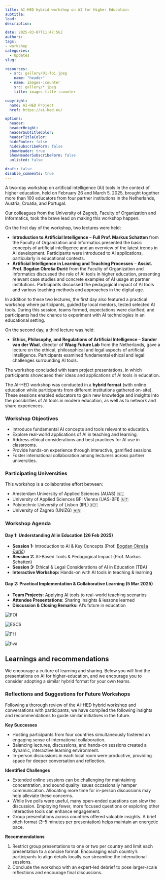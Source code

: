 ```yaml
---
title: AI-HED hybrid workshop on AI for Higher Education
subtitle: 
lead: 
description: 

date: 2025-03-07T11:47:56Z
authors:
tags:
- workshop
categories:
  - Updates
slug:

resources:
  - src: gallery/01-foi.jpeg
    name: "header"
  - name: images-:counter
    src: gallery/*.jpeg
    title: images-title-:counter

copyright:
  name: AI-HED Project
  href: https://ai-hed.eu/

options:
  header:
  headerHeight: 
  headerSubtitleColor:
  headerTitleColor:
  hideFooter: false
  hideSubscribeForm: false
  showHeader: true
  ShowHeaderSubscribeForm: false
  unlisted: false

draft: false
disable_comments: true
---
```


A two-day workshop on artificial intelligence (AI) tools in the context of higher education, held on February 26 and March 5, 2025, brought together more than 100 educators from four partner institutions in the Netherlands, Austria, Croatia, and Portugal.

Our colleagues from the University of Zagreb, Faculty of Organization and Informatics, took the brave lead on making this workshop happen.

On the first day of the workshop, two lectures were held:

- **Introduction to Artificial Intelligence** – **Full Prof. Markus Schatten** from the Faculty of Organization and Informatics presented the basic concepts of artificial intelligence and an overview of the latest trends in AI development. Participants were introduced to AI applications, particularly in educational contexts.
- **Artificial Intelligence in Learning and Teaching Processes** – **Assist. Prof. Bogdan Okreša Đurić** from the Faculty of Organization and Informatics discussed the role of AI tools in higher education, presenting relevant case studies and concrete examples of AI usage at partner institutions. Participants discussed the pedagogical impact of AI tools and various teaching methods and approaches in the digital age.

In addition to these two lectures, the first day also featured a practical workshop where participants, guided by local mentors, tested selected AI tools. During this session, teams formed, expectations were clarified, and participants had the chance to experiment with AI technologies in an educational setting.

On the second day, a third lecture was held:

- **Ethics, Philosophy, and Regulations of Artificial Intelligence** – **Sander van der Waal**, director of **Waag Future Lab** from the Netherlands, gave a lecture on the ethical, philosophical and legal aspects of artificial intelligence. Participants examined fundamental ethical and legal challenges surrounding AI tools.

The workshop concluded with team project presentations, in which participants showcased their ideas and applications of AI tools in education.

The AI-HED workshop was conducted in a **hybrid format** (with online education while participants from different institutions gathered on-site). These sessions enabled educators to gain new knowledge and insights into the possibilities of AI tools in modern education, as well as to network and share experiences.

### Workshop Objectives
- Introduce fundamental AI concepts and tools relevant to education.
- Explore real-world applications of AI in teaching and learning.
- Address ethical considerations and best practices for AI use in classrooms.
- Provide hands-on experience through interactive, gamified sessions.
- Foster international collaboration among lecturers across partner universities.

### Participating Universities
This workshop is a collaborative effort between:
- Amsterdam University of Applied Sciences (AUAS) 🇳🇱  
- University of Applied Sciences BFI Vienna (UAS-BFI) 🇦🇹  
- Polytechnic University of Lisbon (IPL) 🇵🇹  
- University of Zagreb (UNIZG) 🇭🇷  

### Workshop Agenda
#### Day 1: Understanding AI in Education (26 Feb 2025)
- **Session 1:** Introduction to AI & Key Concepts (Prof. [Bogdan Okreša Đurić](/team/bogdan-okresa-duric/))
- **Session 2:** AI-Based Tools & Pedagogical Impact (Prof. Markus Schatten)
- **Session 3:** Ethical & Legal Considerations of AI in Education (TBA)
- **Interactive Workshop:** Hands-on with AI tools in teaching & learning

#### Day 2: Practical Implementation & Collaborative Learning (5 Mar 2025)
- **Team Projects:** Applying AI tools to real-world teaching scenarios
- **Attendee Presentations:** Sharing insights & lessons learned
- **Discussion & Closing Remarks:** AI’s future in education


![FOI](gallery/01-foi.jpeg)

![ESCS](gallery/02-escs.jpeg)

![FH](gallery/03-fh.jpeg)

![hva](gallery/04-hva.jpeg)

## Learnings and recommendations

We encourage a culture of learning and sharing. Below you will find the presentations on AI for higher-education, and we encourage you to consider adopting a similar hybrid format for your own teams.

### Reflections and Suggestions for Future Workshops

Following a thorough review of the AI-HED hybrid workshop and conversations with participants, we have compiled the following insights and recommendations to guide similar initiatives in the future.

**Key Successes**  
- Hosting participants from four countries simultaneously fostered an engaging sense of international collaboration.  
- Balancing lectures, discussions, and hands-on sessions created a dynamic, interactive learning environment.  
- In-person discussions in each local room were productive, providing space for deeper conversation and reflection.

**Identified Challenges**  
- Extended online sessions can be challenging for maintaining concentration, and sound quality issues occasionally hamper communication. Allocating more time for in-person discussions may help alleviate these concerns.  
- While live polls were useful, many open-ended questions can slow the discussion. Employing fewer, more focused questions or exploring other interactive tools can enhance engagement.  
- Group presentations across countries offered valuable insights. A brief pitch format (3–5 minutes per presentation) helps maintain an energetic pace.

**Recommendations**  
1. Restrict group presentations to one or two per country and limit each presentation to a concise format. Encouraging each country’s participants to align details locally can streamline the international sessions.  
2. Conclude the workshop with an expert-led debrief to pose larger-scale reflections and encourage final discussions.


